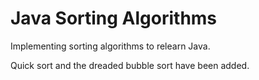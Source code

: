 # Java Sorting Algorithms
 Implementing sorting algorithms to relearn Java.
 
 Quick sort and the dreaded bubble sort have been added.

